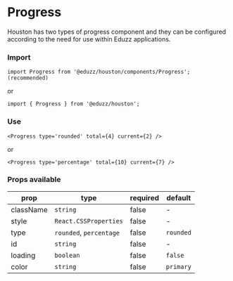 # Progress

Houston has two types of progress component and they can be configured according to the need for use within Eduzz applications.

### Import

```
import Progress from '@eduzz/houston/components/Progress'; (recommended)
```

or

```
import { Progress } from '@eduzz/houston';
```

### Use

```
<Progress type='rounded' total={4} current={2} />
```

or

```
<Progress type='percentage' total={10} current={7} />
```

### Props available

| prop | type | required | default |
| ---- | ---- | -------- | ------- |
| className | `string` | false | - |
| style | `React.CSSProperties` | false | - |
| type | `rounded`, `percentage` | false | `rounded` |
| id | `string` | false | - |
| loading | `boolean` | false | `false` |
| color | `string` | false | `primary` |

